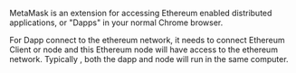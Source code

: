 MetaMask is an extension for accessing Ethereum enabled distributed applications, or "Dapps" in your normal Chrome browser.



For Dapp connect to the ethereum network, it needs to connect Ethereum Client or node and this Ethereum node will have access to the ethereum network. Typically , both the dapp and node will run in the same computer. 


